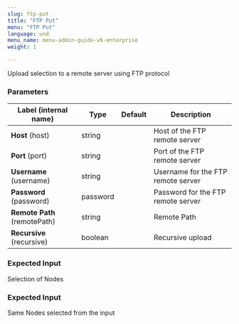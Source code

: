 ```yaml
---
slug: ftp-put
title: "FTP Put"
menu: "FTP Put"
language: und
menu_name: menu-admin-guide-v6-enterprise
weight: 1

---
```


 Upload selection to a remote server using FTP protocol

### Parameters
|Label (internal name)|Type|Default|Description|
|---|---|---|---|
|**Host** (host)|string|<no value>|Host of the FTP remote server|
|**Port** (port)|string|<no value>|Port of the FTP remote server|
|**Username** (username)|string|<no value>|Username for the FTP remote server|
|**Password** (password)|password|<no value>|Password for the FTP remote server|
|**Remote Path** (remotePath)|string|<no value>|Remote Path|
|**Recursive** (recursive)|boolean|<no value>|Recursive upload|



### Expected Input
Selection of Nodes


### Expected Input
Same Nodes selected from the input


